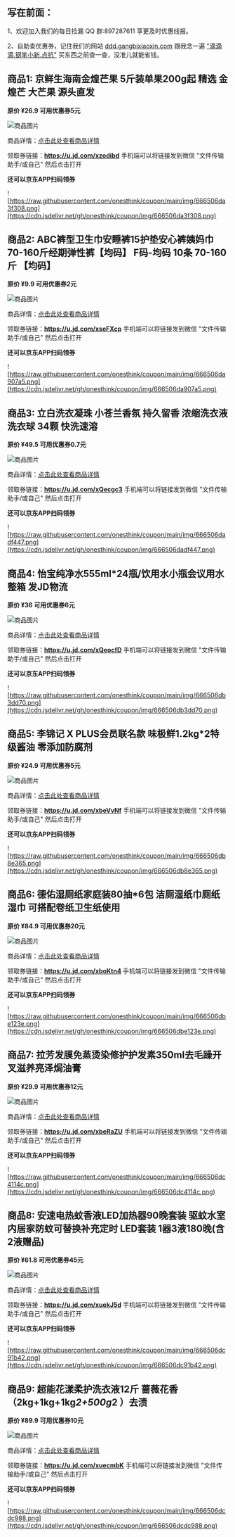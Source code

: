 ## 写在前面：

1、欢迎加入我们的每日捡漏 QQ 群:897287611 享更及时优惠线报。

2、自助查优惠券，记住我们的网站 [ddd.gangbixiaoxin.com](https://ddd.gangbixiaoxin.com) 跟我念一遍 ["滴滴滴.钢笔小新.点抗"](https://ddd.gangbixiaoxin.com) 买东西之前查一查，没准儿就能省钱。

## 商品1: 京鲜生海南金煌芒果 5斤装单果200g起 精选 金煌芒 大芒果  源头直发

**原价 ¥26.9 可用优惠券5元**

![商品图片](http://img14.360buyimg.com/n1/jfs/t1/202868/11/41559/125459/6628dc56Ffccf0304/f72d23e9716264ca.png)

商品详情：[点击此处查看商品详情](https://union-click.jd.com/jdc?e=1003156031&amp;p=JF8BARAJK1olXDYCVV9cAE8eCm0BGV8lGVlaCgFtUQ5SQi0DBUVNGFJeSwUIFxlJX3EIGloUVQILXVxUCk8IWipURmsWX3JhMishdi5efW9BTwFNPUBYBlgbBEcnAl8LGlsSVAAFUldYOEpHAj8JS1pFXDYCVG4LZksWAm4NHFIWWgMyVW5dDksRCmcPElMQWgILZF5VD3vArtfdkerA1b_WytaKsezCitPchdMlbTYBZF5cCUkXB2gJGVslbQYyV24DZkpEBWcLTgsSM1tLUxkLXxlSbWwOEl8SXAcCZFxcCUkVM184W1tMJGN-PQIDXAJTehh7GVhWFnIEXCMYZkxXRWZoexpcKQdrLyUOAA5jA18IKw)

领取券链接：**https://u.jd.com/xzodibd** 手机端可以将链接发到微信 "文件传输助手/或自己" 然后点击打开

**还可以京东APP扫码领券**

![https://raw.githubusercontent.com/onesthink/coupon/main/img/666506da3f308.png](https://cdn.jsdelivr.net/gh/onesthink/coupon/img/666506da3f308.png)

## 商品2: ABC裤型卫生巾安睡裤15护垫安心裤姨妈巾70-160斤经期弹性裤【均码】 F码-均码 10条 70-160斤 【均码】

**原价 ¥9.9 可用优惠券2元**

![商品图片](http://img14.360buyimg.com/n1/jfs/t1/181682/21/44806/282274/663ed9f8Fbf554314/a22b884695048b32.jpg)

商品详情：[点击此处查看商品详情](https://union-click.jd.com/jdc?e=1003156031&amp;p=JF8BARsJK1olXwMLUlhVDkIUB18IGlodVAIKUVZdCkMRAV9MRANLAjZbERscSkAJHTdNTwcKBlMdBgABFksWAmcBH1MQVQYAXFhfFxJSXzI4Yx5AL3kLPTY9bxd_eTFWUglrNHtnJFJROEonAG4IHFITWgALUW5cWEpHAj8JS1olXQYyFTBdDUISB28JHGsUbQYEVFhUAEweC2kLGFIlXQ4FZInwsJ6dsrqAoo-L1dG784vUtJ-Ji184K1glXQcDVl5ZD0oVA184G2sWbVhsVQ1aDUMWCj1mRhISGlBbBlkzC00QAmoJHVMlXwcDVlxtOHsXczJWEid3FGIFCC0WYEtFShVsTx5qH2JsVjs1SzEWWQtYUAd2HFtRVDkiOEsn)

领取券链接：**https://u.jd.com/xseFXcp** 手机端可以将链接发到微信 "文件传输助手/或自己" 然后点击打开

**还可以京东APP扫码领券**

![https://raw.githubusercontent.com/onesthink/coupon/main/img/666506da907a5.png](https://cdn.jsdelivr.net/gh/onesthink/coupon/img/666506da907a5.png)

## 商品3: 立白洗衣凝珠 小苍兰香氛 持久留香 浓缩洗衣液 洗衣球 34颗 快洗速溶

**原价 ¥49.5 可用优惠券0.7元**

![商品图片](http://img14.360buyimg.com/n1/jfs/t1/107902/16/44739/166463/66587020F2bfa0c66/8aa067b00883e5a2.jpg)

商品详情：[点击此处查看商品详情](https://union-click.jd.com/jdc?e=1003156031&amp;p=JF8BARgJK1olXwQAVVhdDEgRAV8IGloUWA8HU1ZaCUsnRzBQRQQlBENHFRxWFlVPRjtUBABAQlRcCEBdCUoWBmYNHFMSXAYdDRsBVXtMcyZcYQ9NB2N8DF4PABtiSxdUXTllUQoyVW5eCUsQCmkPHVIQbQdSVQ5cWEpHAl8IG2tXM9CY7ojRqEwXCl8JK1sTXQALXFlUAEMXAGs4G1MSbdGv7IvXuZ6furuWk4ys-tOL6IrDgHsnM2w4G1oUXwYGU19fCHsnA18LKwV7XFUEVl8OX055XiYPXA1NH0VsV1hYAEgSAWw4GVoUXwQyZG4LTC5fZG9gfh1GB1BCMhsabjdhURAIEiZ7X05GHTg0cAJKAg9sZw9KGm1EZF5t)

领取券链接：**https://u.jd.com/xQecgc3** 手机端可以将链接发到微信 "文件传输助手/或自己" 然后点击打开

**还可以京东APP扫码领券**

![https://raw.githubusercontent.com/onesthink/coupon/main/img/666506dadf447.png](https://cdn.jsdelivr.net/gh/onesthink/coupon/img/666506dadf447.png)

## 商品4: 怡宝纯净水555ml*24瓶/饮用水小瓶会议用水整箱 发JD物流

**原价 ¥36 可用优惠券6元**

![商品图片](http://img14.360buyimg.com/n1/jfs/t1/227373/15/19940/98065/665e747fFadf7b74d/10d18dbf597342f1.jpg)

商品详情：[点击此处查看商品详情](https://union-click.jd.com/jdc?e=1003156031&amp;p=JF8BARsJK1olXwMLUlxaDEgVAF8IGloXWQ4DUlxdC0oWA19MRANLAjZbERscSkAJHTdNTwcKBlMdBgABFksWAm0ME1oTXwYBVV9dFxJSXzI4TV5XQ08cADU-alFva29JXSRhHV12JFJROEonAG4IHFITWgALUW5cWEpHAj8JS1olXQYyFTBdCE0XAGcPHWsUbQYEVFhUAEwfAm4AHFklXQ4FZInwsJ6dsrqAoo-L1dG784vUtJ-Ji184K1glXQcDVl5ZD0oVA184G2sWbVhsVQ1bC0sTBDhmRhISGlBYUBYzC00fAW8PGFklXwcDVlxtOHtLUy5-TFpSKlF-JysiQD5KQTxIeVwWG3NsVgMWekhjf29-Qi5QXEZpVBwBOEsn)

领取券链接：**https://u.jd.com/xQeocfD** 手机端可以将链接发到微信 "文件传输助手/或自己" 然后点击打开

**还可以京东APP扫码领券**

![https://raw.githubusercontent.com/onesthink/coupon/main/img/666506db3dd70.png](https://cdn.jsdelivr.net/gh/onesthink/coupon/img/666506db3dd70.png)

## 商品5: 李锦记 X PLUS会员联名款 味极鲜1.2kg*2特级酱油 零添加防腐剂

**原价 ¥24.9 可用优惠券5元**

![商品图片](http://img14.360buyimg.com/n1/jfs/t1/219701/16/41549/97776/665d6fedF9c11e842/70e6f1011a15ee59.jpg)

商品详情：[点击此处查看商品详情](https://union-click.jd.com/jdc?e=1003156031&amp;p=JF8BARkJK1olXgcFVlxYC08XAV8IGloUXw8CVl5ZDUknRzBQRQQlBENHFRxWFlVPRjtUBABAQlRcCEBdCUoWAWYIGVsRWAQdDRsBVXtsRGd7cyFACWUACFoVfEpudTR-SwxDUQoyVW5eCUsQCmkPHVIQbQdSVQ5cWEpHAl8IG2tDMwYDVV9cCE8VBWw4GmsVWwYEXVZaAEoVB2cBK1sdWjbV-eaIgvrCi9bchdPC5KHX3eKJlsMnM18LK1sUXAQCUFlcCksnM284GGtLMwdRU1tUCEgUbTJBHBxDAQ9LOl1bD0oeCmwOK1kUXAQAZG5tSxd1BAl7X1tpBkF1Bzk6XAtwXjBIGCNFMwRcFSsebCJcRRBgYQx2AXJUIm5dOA)

领取券链接：**https://u.jd.com/xbeVvNf** 手机端可以将链接发到微信 "文件传输助手/或自己" 然后点击打开

**还可以京东APP扫码领券**

![https://raw.githubusercontent.com/onesthink/coupon/main/img/666506db8e365.png](https://cdn.jsdelivr.net/gh/onesthink/coupon/img/666506db8e365.png)

## 商品6: 德佑湿厕纸家庭装80抽*6包 洁厕湿纸巾厕纸湿巾 可搭配卷纸卫生纸使用

**原价 ¥84.9 可用优惠券20元**

![商品图片](http://img14.360buyimg.com/n1/jfs/t1/240389/40/10166/198506/666167faFc6ee270e/b97e4a5f40e25ce3.jpg)

商品详情：[点击此处查看商品详情](https://union-click.jd.com/jdc?e=1003156031&amp;p=JF8BARkJK1olXwQBVV9YCk4eCl8IGloUWAUDVl1cCUknRzBQRQQlBENHFRxWFlVPRjtUBABAQlRcCEBdCUoWBmwJGVgUXAQdDRsBVXtWRBl9HgIQR2NlMj86FgJffQxpbUFDUQoyVW5eCUsQCmkPHVIQbQdSVQ5cWEpHAl8IG2tDMwYDVV9YC0MSAmw4GmsVWwYEXVZaAEsUAmoIK1sdWjbV-eaIgvrCi9bchdPC5KHX3eKJlsMnM18LK1sUXAQCUFlcCksnM284GGtLMwdRXVkJD0webTJBHBxDH0VaOl1bDUMWAG8JK1kUXAQAZG5tdylsRxBBQAlGCkRZHygZazt0BBhcThhRMwRpPS0OQAhzaipPWFhAH1lmDW5dOA)

领取券链接：**https://u.jd.com/xboKtn4** 手机端可以将链接发到微信 "文件传输助手/或自己" 然后点击打开

**还可以京东APP扫码领券**

![https://raw.githubusercontent.com/onesthink/coupon/main/img/666506dbe123e.png](https://cdn.jsdelivr.net/gh/onesthink/coupon/img/666506dbe123e.png)

## 商品7: 拉芳发膜免蒸烫染修护护发素350ml去毛躁开叉滋养亮泽焗油膏

**原价 ¥29.9 可用优惠券12元**

![商品图片](http://img14.360buyimg.com/n1/jfs/t1/166154/1/26/82759/5fec3999E9e22b02b/3753746b1df66116.jpg)

商品详情：[点击此处查看商品详情](https://union-click.jd.com/jdc?e=1003156031&amp;p=JF8BAQ8JK1olXwMEXFZcCEgTC18NGFkdXQYCZBoCUBVIMzZNXhpXVhgcDBsJVFRMVnBaRQcLWAUAXF5dCFRORjNVKwhFG19-BiAva0sURQpTGyJJFUUDHD5RBHsWM2wJG1wcWwEEXVttCRsWU25YGgsUbQYCZAgzCEoWAm4JElscXjYDZF5bCE0eC2gAG18TXAYyVFZaOJy6u7qCqo6d5NKc3Inkr56ev7uWk2slbQUyVF9cCksTBG4KG2slXTYBZAAzCRgeBDsPHFJ7AE8FEwgaVRh5AGkNE1oTXgIyVl9cCkknM19NTSFmKW9ANywPQw5kRQZVEll3W3JWJyEzChJMARJMcxpxBnZyEQoUei9rM284)

领取券链接：**https://u.jd.com/xbeRaZU** 手机端可以将链接发到微信 "文件传输助手/或自己" 然后点击打开

**还可以京东APP扫码领券**

![https://raw.githubusercontent.com/onesthink/coupon/main/img/666506dc4114c.png](https://cdn.jsdelivr.net/gh/onesthink/coupon/img/666506dc4114c.png)

## 商品8: 安速电热蚊香液LED加热器90晚套装 驱蚊水室内居家防蚊可替换补充定时 LED套装 1器3液180晚(含2液赠品)

**原价 ¥61.8 可用优惠券45元**

![商品图片](http://img14.360buyimg.com/n1/jfs/t1/236721/20/17757/102021/665e64f9Fbffb541f/f687cebd57716a3f.jpg)

商品详情：[点击此处查看商品详情](https://union-click.jd.com/jdc?e=1003156031&amp;p=JF8BARsJK1olXwMLUFdaCUoSA18IGloQWgIFVV5VDUIVCl9MRANLAjZbERscSkAJHTdNTwcKBlMdBgABFksWAmoPH1wUXQ4HXVxUFxJSXzI4bSFTGwIDFxk9aBtCXA9LSx9HX0RRAlJROEonAG4IHFITWgALUW5cWEpHAj8JS1olXQYyFTBdCUwRA24PE2sUbQYEVFhUAEwfA2kPE1wlXQ4FZInwsJ6dsrqAoo-L1dG784vUtJ-Ji184K1glXQcDVl5ZD0oVA184G2sWbVhsVQ1bCksSBGxmRhISGlBLUQMzC00SCmcPHFglXwcDVlxtOHt1WytuRAVwGVYLVyIHU01JdxpjbSxwLQBsVj47XT58VipBZVhVVV8FMwcKOEsn)

领取券链接：**https://u.jd.com/xuekJ5d** 手机端可以将链接发到微信 "文件传输助手/或自己" 然后点击打开

**还可以京东APP扫码领券**

![https://raw.githubusercontent.com/onesthink/coupon/main/img/666506dc91b42.png](https://cdn.jsdelivr.net/gh/onesthink/coupon/img/666506dc91b42.png)

## 商品9: 超能花漾柔护洗衣液12斤 蔷薇花香（2kg+1kg+1kg*2+500g*2 ）去渍

**原价 ¥89.9 可用优惠券10元**

![商品图片](http://img14.360buyimg.com/n1/jfs/t1/160780/22/44098/190786/66598aafFcb545df6/0661cb27efdb1347.jpg)

商品详情：[点击此处查看商品详情](https://union-click.jd.com/jdc?e=1003156031&amp;p=JF8BARkJK1olXQcBU1teDUseBF8IGloUXQQKUltcD00nRzBQRQQlBENHFRxWFlVPRjtUBABAQlRcCEBdCUoWA20AHV4UWgAdDRsBVXtvV3F1ZBJOH2VETgUCAT9lYjBTSQdTUQoyVW5eCUsQCmkPHVIQbQdSVQ5cWEpHAl8IG2tDMwYDVV9cCUseAGY4GmsVWwYEXVZaAEgUA2gKK1sdWjbV-eaIgvrCi9bchdPC5KHX3eKJlsMnM18LK1sUXAQCUFlcCksnM284GGtLMwdRU1sJCUlHbTJBHBxMXFxeOl1bD0oRBW4NK1kUXAQAZG5tUStJdxZvSydVXg9ZMCMccSpqazd-RRhwMwRHHCkbTjwWewduRRBNCwNKHG5dOA)

领取券链接：**https://u.jd.com/xuecmbK** 手机端可以将链接发到微信 "文件传输助手/或自己" 然后点击打开

**还可以京东APP扫码领券**

![https://raw.githubusercontent.com/onesthink/coupon/main/img/666506dcdc988.png](https://cdn.jsdelivr.net/gh/onesthink/coupon/img/666506dcdc988.png)

